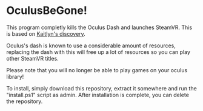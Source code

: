 # OculusBeGone!

This program completly kills the Oculus Dash and launches SteamVR. This is based on [Kaitlyn's discovery](https://github.com/ItsKaitlyn03/OculusKiller).

Oculus's dash is known to use a considerable amount of resources, replacing the dash with this will free up a lot of resources so you can play other SteamVR titles.

Please note that you will no longer be able to play games on your oculus library!

To install, simply download this repository, extract it somewhere and run the "install.ps1" script as admin. After installation is complete, you can delete the repository.
